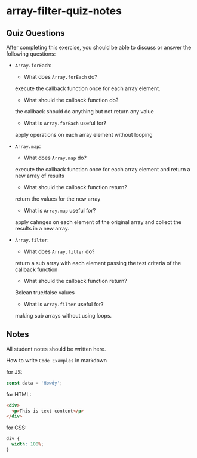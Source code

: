 # array-filter-quiz-notes

## Quiz Questions

After completing this exercise, you should be able to discuss or answer the following questions:

- `Array.forEach`:

  - What does `Array.forEach` do?

  execute the callback function once for each array element.

  - What should the callback function do?

  the callback should do anything but not return any value

  - What is `Array.forEach` useful for?

  apply operations on each array element without looping

- `Array.map`:

  - What does `Array.map` do?

  execute the callback function once for each array element and return a new array of results

  - What should the callback function return?

  return the values for the new array

  - What is `Array.map` useful for?

  apply cahnges on each element of the original array and collect the results in a new array.

- `Array.filter`:

  - What does `Array.filter` do?

  return a sub array with each element passing the test criteria of the callback function

  - What should the callback function return?

  Bolean true/false values

  - What is `Array.filter` useful for?

  making sub arrays without using loops.

## Notes

All student notes should be written here.

How to write `Code Examples` in markdown

for JS:

```javascript
const data = 'Howdy';
```

for HTML:

```html
<div>
  <p>This is text content</p>
</div>
```

for CSS:

```css
div {
  width: 100%;
}
```
